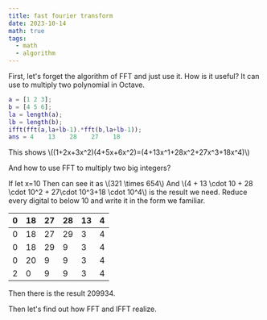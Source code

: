 ```yaml
---
title: fast fourier transform
date: 2023-10-14
math: true
tags:
  - math
  - algorithm
---
```

First, let's forget the algorithm of FFT and just use it.
How is it useful?
It can use to multiply two polynomial in Octave.
```matlab
a = [1 2 3];
b = [4 5 6];
la = length(a);
lb = length(b);
ifft(fft(a,la+lb-1).*fft(b,la+lb-1));
ans = 4    13    28    27    18
```
This shows \\((1+2x+3x^2)(4+5x+6x^2)=(4+13x^1+28x^2+27x^3+18x^4)\\)

And how to use FFT to multiply two big integers?

If let x=10 Then can see it as \\(321 \times 654\\)
And \\(4  + 13 \cdot 10 + 28 \cdot 10^2 + 27\cdot 10^3+18 \cdot 10^4\\) is the result we need.
Reduce every digital to below 10 and write it in the form we familiar.

|0|18|27|28|13|4|
|---|---|---|---|---|---|
|0|18|27|29|3|4|
|0|18|29|9|3|4|
|0|20|9|9|3|4|
|2|0|9|9|3|4|

Then there is the result 209934.

Then let's find out how FFT and IFFT realize.
